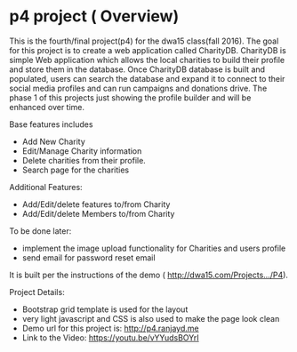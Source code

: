 # p4 project ( Overview)

This is the fourth/final project(p4) for the dwa15 class(fall 2016). The goal for this project is to create a web application called CharityDB. CharityDB is simple Web application which allows the local charities to build their profile and store them in the database. Once CharityDB database is built and populated, users can search the database and expand it to connect to their social media profiles and can run campaigns and donations drive. The phase 1 of this projects just showing the profile builder and will be enhanced over time.

Base features includes

* Add New Charity
* Edit/Manage Charity information
* Delete charities from their profile.
* Search page for the charities

Additional Features:

* Add/Edit/delete features to/from Charity
* Add/Edit/delete Members to/from Charity

To be done later:
* implement the image upload functionality for Charities and users profile
* send email for password reset email

It is built per the instructions of the demo ( http://dwa15.com/Projects.../P4).

Project Details:
* Bootstrap grid template is used for the layout
* very light javascript and CSS is also used to make the page look clean
* Demo url for this project is: http://p4.ranjayd.me
* Link to the Video: https://youtu.be/vYYudsBOYrI

